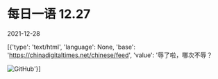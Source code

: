 # 每日一语 12.27

2021-12-28

[{'type': 'text/html', 'language': None, 'base': 'https://chinadigitaltimes.net/chinese/feed', 'value': '辱了啦，哪次不辱？

![GitHub](https://chinadigitaltimes.net/chinese/files/2021/12/12.27.jpg)'}]